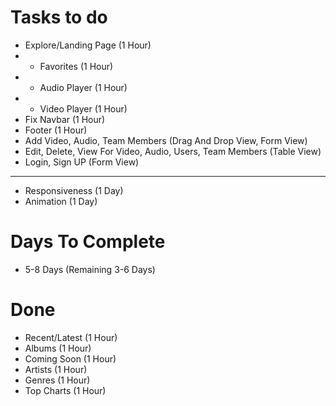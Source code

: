 Tasks to do
====================

* Explore/Landing Page (1 Hour)
* * Favorites (1 Hour)
* * Audio Player (1 Hour)
* * Video Player (1 Hour)
* Fix Navbar (1 Hour)
* Footer (1 Hour)
* Add Video, Audio, Team Members (Drag And Drop View, Form View)
* Edit, Delete, View For Video, Audio, Users, Team Members (Table View)
* Login, Sign UP (Form View)
------

* Responsiveness (1 Day)
* Animation (1 Day)

Days To Complete
=========

* 5-8 Days (Remaining 3-6 Days)

Done
=====

* Recent/Latest (1 Hour)
* Albums (1 Hour)
* Coming Soon (1 Hour)
* Artists (1 Hour)
* Genres (1 Hour)
* Top Charts (1 Hour)

